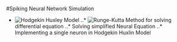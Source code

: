 #Spiking Neural Network Simulation
* ![Hodgekin Huxley Model](https://en.wikipedia.org/wiki/Hodgkin–Huxley_model)
..* ![Runge-Kutta Method](https://en.wikipedia.org/wiki/Runge–Kutta_methods) for solving differential equation 
..* Solving simplified Neural Equation
..* Implementing a single neuron in Hodgekin Huxlin Model

